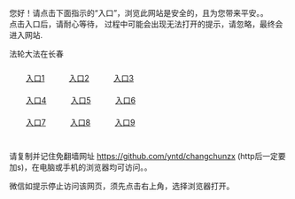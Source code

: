 您好！请点击下面指示的“入口”，浏览此网站是安全的，且为您带来平安。。 <br/>
点击入口后，请耐心等待， 过程中可能会出现无法打开的提示，请忽略，最终会进入网站. </br>

法轮大法在长春<br/>
<div style="padding:10px"><a style="margin:20px" target="_blank" href="https://d13o8vb7235kur.cloudfront.net/2Qpsp?ifekyluk" id="ccLink1" rel="nofollow">入口1</a> <a target="_blank" style="margin:20px" href="https://d3fl7oayy1ar7t.cloudfront.net/2Qpsp?xtxdb" id="ccLink2" rel="nofollow">入口2</a> <a style="margin:20px" target="_blank" href="https://dxxpap5ra1nkp.cloudfront.net/2Qpsp?ojdsy" id="ccLink3" rel="nofollow">入口3</a></div>

<div style="padding:10px" ><a style="margin:20px" target="_blank" href="https://d13o8vb7235kur.cloudfront.net/2Qpsp?ifekyluk" id="ccLink4" rel="nofollow">入口4</a> <a style="margin:20px" href="https://d3fl7oayy1ar7t.cloudfront.net/2Qpsp?xtxdb" target="_blank" id="ccLink5" rel="nofollow">入口5</a> <a style="margin:20px" href="https://dxxpap5ra1nkp.cloudfront.net/2Qpsp?ojdsy" target="_blank" id="ccLink6" rel="nofollow">入口6</a></div>

<div style="padding:10px"><a style="margin:20px" target="_blank" href="https://d13o8vb7235kur.cloudfront.net/2Qpsp?ifekyluk" id="ccLink7" rel="nofollow">入口7</a> <a style="margin:20px" href="https://d3fl7oayy1ar7t.cloudfront.net/2Qpsp?xtxdb" target="_blank" id="ccLink8" rel="nofollow">入口8</a> <a style="margin:20px" target="_blank" href="https://dxxpap5ra1nkp.cloudfront.net/2Qpsp?ojdsy" id="ccLink9" rel="nofollow">入口9</a></div>

<br/>



请复制并记住免翻墙网址 https://github.com/yntd/changchunzx (http后一定要加s)，在电脑或手机的浏览器均可访问。。<br/>

微信如提示停止访问该网页，须先点击右上角，选择浏览器打开。
